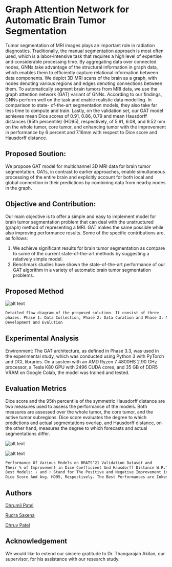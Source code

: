 
# Graph Attention Network for Automatic Brain Tumor Segmentation

Tumor segmentation of MRI images plays an important role in radiation diagnostics. Traditionally, the manual segmentation approach is most often used, which is a
labor-intensive task that requires a high level of expertise and considerable processing time. By aggregating data over connected nodes, GNNs take advantage of
the structural information in graph data, which enables them to efficiently capture relational information between data components. We depict 3D MRI scans of the brain
as a graph, with nodes denoting various regions and edges denoting connections between them. To automatically segment brain tumors from MRI data, we use the
graph attention network (GAT) variant of GNNs. According to our findings, GNNs perform well on the task and enable realistic data modelling. In comparison to state-
of-the-art segmentation models, they also take far less time to compute and train. Lastly, on the validation set, our GAT model achieves mean Dice scores of 0.91, 0.86,
0.79 and mean Hausdorff distances (95th percentile) (HD95), respectively, of 5.91, 6.08, and 9.52 mm on the whole tumor, core tumor, and enhancing tumor with the
improvement in performance by 6 percent and 7.16mm with respect to Dice score and Hausdorff distance.
## Proposed Soution:
We propose GAT model for multichannel 3D MRI data for brain tumor segmentation. GATs, in contrast to earlier approaches, enable simultaneous processing of the entire brain and explicitly account for both local and global connection in their predictions
by combining data from nearby nodes in the graph.

## Objective and Contribution:
Our main objective is to offer a simple and easy to implement model for brain tumor segmentation problem that can deal with the unstructured (graph) method of representing a MRI. GAT makes the same possible while also improving performance
results. Some of the specific contributions are, as follows:
1) We achieve significant results for brain tumor segmentation as compare to some
of the current state-of-the-art methods by suggesting a relatively simple model.
2) Benchmark studies have shown the state-of-the-art performance of our GAT
algorithm in a variety of automatic brain tumor segmentation problems.



## Proposed Method
![alt text](https://raw.githubusercontent.com/saxenarudra/GAN-for-Automatic-Brain-Tumor-Segmentation/main/Proposed%20Solution.jpg)

```bash
Detailed flow diagram of the proposed solution. It consist of three
phases. Phase 1: Data Collection, Phase 2: Data Curation and Phase 3: Model
Development and Evalution
```

## Experimental Analysis
Environment: The GAT architecture, as defined in Phase 3.3, was used in the experimental study,
which was conducted using Python 3 with PyTorch and DGL libraries. On a system
with an AMD Ryzen 7 4800HS 2.90 GHz processor, a Tesla K80 GPU with 2496
CUDA cores, and 35 GB of DDR5 VRAM on Google Colab, the model was trained
and tested.

## Evaluation Metrics
Dice score and the 95th percentile of the symmetric Hausdorff distance are two measures used to assess the performance of the models. Both measures are assessed
over the whole tumor, the core tumor, and the active tumor subregions. Dice score evaluates the degree to which predictions and actual segmentations overlap, and
Hausdorff distance, on the other hand, measures the degree to which forecasts and actual segmentations differ.

![alt text](https://github.com/saxenarudra/GAN-for-Automatic-Brain-Tumor-Segmentation/blob/main/performance%20analysis.png)

![alt text](https://github.com/saxenarudra/GAN-for-Automatic-Brain-Tumor-Segmentation/blob/main/training%20progress.png)

```bash
Performance Of Various Models on BRATS’21 Validation Dataset and
Their % of Improvement in Dice Coefficient And Hausdorff Distance W.R.T The
Best Models: ↓ and ↑ Stand for The Positive and Negative Improvement in Avg.
Dice Score And Avg. HD95, Respectively. The Best Performances are Inked in Blue
```

## Authors
[Dhrumil Patel](https://github.com/Dhrumil7)

[Rudra Saxena](https://github.com/saxenarudra)

[Dhruv Patel](https://github.com/dhruv2610/)


## Acknowledgement
We would like to extend our sincere gratitude to Dr. Thangarajah Akilan, our supervisor, for his assistance with our research study.
